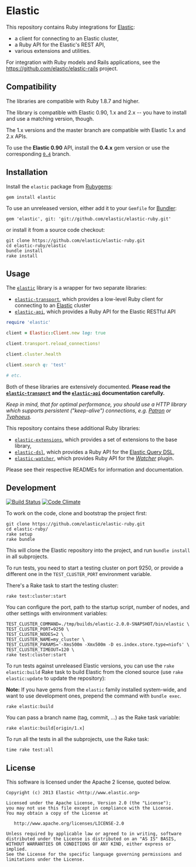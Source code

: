 # Elastic

This repository contains Ruby integrations for [Elastic](http://elastic.org):

* a client for connecting to an Elastic cluster,
* a Ruby API for the Elastic's REST API,
* various extensions and utilities.

For integration with Ruby models and Rails applications,
see the <https://github.com/elastic/elastic-rails> project.

## Compatibility

The libraries are compatible with Ruby 1.8.7 and higher.

The library is compatible with Elastic 0.90, 1.x and 2.x -- you have to install and use a matching version, though.

The 1.x versions and the master branch are compatible with Elastic 1.x and 2.x APIs.

To use the **Elastic 0.90** API, install the **0.4.x** gem version or use the corresponding
[`0.4`](https://github.com/elastic/elastic-ruby/tree/0.4) branch.

## Installation

Install the `elastic` package from [Rubygems](https://rubygems.org/gems/elastic):

    gem install elastic

To use an unreleased version, either add it to your `Gemfile` for [Bundler](http://gembundler.com):

    gem 'elastic', git: 'git://github.com/elastic/elastic-ruby.git'

or install it from a source code checkout:

    git clone https://github.com/elastic/elastic-ruby.git
    cd elastic-ruby/elastic
    bundle install
    rake install

## Usage

The [`elastic`](https://github.com/elastic/elastic-ruby/tree/master/elastic)
library is a wrapper for two separate libraries:

* [`elastic-transport`](https://github.com/elastic/elastic-ruby/tree/master/elastic-transport),
  which provides a low-level Ruby client for connecting to an [Elastic](http://elastic.org) cluster
* [`elastic-api`](https://github.com/elastic/elastic-ruby/tree/master/elastic-api),
  which provides a Ruby API for the Elastic RESTful API

```ruby
require 'elastic'

client = Elastic::Client.new log: true

client.transport.reload_connections!

client.cluster.health

client.search q: 'test'

# etc.
```

Both of these libraries are extensively documented.
**Please read the [`elastic-transport`](http://rubydoc.info/gems/elastic-transport)
and the [`elastic-api`](http://rubydoc.info/gems/elastic-api) documentation carefully.**

_Keep in mind, that for optimal performance, you should use a HTTP library which supports persistent
("keep-alive") connections, e.g. [Patron](https://github.com/toland/patron) or
[Typhoeus](https://github.com/typhoeus/typhoeus)._

This repository contains these additional Ruby libraries:

* [`elastic-extensions`](https://github.com/elastic/elastic-ruby/tree/master/elastic-extensions),
   which provides a set of extensions to the base library,
* [`elastic-dsl`](https://github.com/elastic/elastic-ruby/tree/master/elastic-dsl),
  which provides a Ruby API for the [Elastic Query DSL](http://www.elastic.org/guide/en/elastic/reference/current/query-dsl.html),
* [`elastic-watcher`](https://github.com/elastic/elastic-ruby/tree/master/elastic-watcher),
  which provides Ruby API for the [_Watcher_](https://www.elastic.co/products/watcher) plugin.

Please see their respective READMEs for information and documentation.

## Development

[![Build Status](https://travis-ci.org/elastic/elastic-ruby.svg?branch=master)](https://travis-ci.org/elastic/elastic-ruby) [![Code Climate](https://codeclimate.com/github/elastic/elastic-ruby/badges/gpa.svg)](https://codeclimate.com/github/elastic/elastic-ruby)

To work on the code, clone and bootstrap the project first:

```
git clone https://github.com/elastic/elastic-ruby.git
cd elastic-ruby/
rake setup
rake bundle
```

This will clone the Elastic repository into the project, and run `bundle install` in all subprojects.

To run tests, you need to start a testing cluster on port 9250,
or provide a different one in the `TEST_CLUSTER_PORT` environment variable.

There's a Rake task to start the testing cluster:

```
rake test:cluster:start
```

You can configure the port, path to the startup script,
number of nodes, and other settings with environment variables:

```
TEST_CLUSTER_COMMAND=./tmp/builds/elastic-2.0.0-SNAPSHOT/bin/elastic \
TEST_CLUSTER_PORT=9250 \
TEST_CLUSTER_NODES=2 \
TEST_CLUSTER_NAME=my_cluster \
TEST_CLUSTER_PARAMS='-Xms500m -Xmx500m -D es.index.store.type=niofs' \
TEST_CLUSTER_TIMEOUT=120 \
rake test:cluster:start
```

To run tests against unreleased Elastic versions, you can use the `rake elastic:build`
Rake task to build Elastic from the cloned source
(use `rake elastic:update` to update the repository):

**Note:** If you have gems from the `elastic` family installed system-wide,
          and want to use development ones, prepend the command with `bundle exec`.

```
rake elastic:build
```

You can pass a branch name (tag, commit, ...) as the Rake task variable:

```
rake elastic:build[origin/1.x]
```

To run all the tests in all the subprojects, use the Rake task:

```
time rake test:all
```

## License

This software is licensed under the Apache 2 license, quoted below.

    Copyright (c) 2013 Elastic <http://www.elastic.org>

    Licensed under the Apache License, Version 2.0 (the "License");
    you may not use this file except in compliance with the License.
    You may obtain a copy of the License at

       http://www.apache.org/licenses/LICENSE-2.0

    Unless required by applicable law or agreed to in writing, software
    distributed under the License is distributed on an "AS IS" BASIS,
    WITHOUT WARRANTIES OR CONDITIONS OF ANY KIND, either express or implied.
    See the License for the specific language governing permissions and
    limitations under the License.
